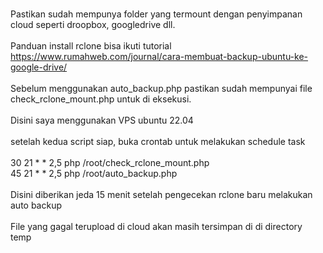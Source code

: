 <br> Pastikan sudah mempunya folder yang termount dengan penyimpanan cloud seperti droopbox, googledrive dll.
<br> 
<br> Panduan install rclone bisa ikuti tutorial https://www.rumahweb.com/journal/cara-membuat-backup-ubuntu-ke-google-drive/
<br> 
<br> Sebelum menggunakan auto_backup.php pastikan sudah mempunyai file check_rclone_mount.php untuk di eksekusi.
<br> 
<br> Disini saya menggunakan VPS ubuntu 22.04
<br> 
<br> setelah kedua script siap, buka crontab untuk melakukan schedule task
<br> 
<br> 30 21 * * 2,5 php /root/check_rclone_mount.php
<br> 45 21 * * 2,5 php /root/auto_backup.php
<br> 
<br> Disini diberikan jeda 15 menit setelah pengecekan rclone baru melakukan auto backup
<br> 
<br> File yang gagal terupload di cloud akan masih tersimpan di di directory temp
